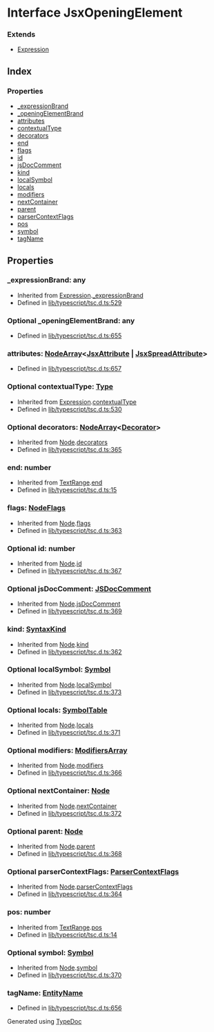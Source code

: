 # Interface JsxOpeningElement


### Extends
* [Expression](ts.expression.md)

## Index

### Properties
* [_expressionBrand](ts.jsxopeningelement.md#_expressionbrand)
* [_openingElementBrand](ts.jsxopeningelement.md#_openingelementbrand)
* [attributes](ts.jsxopeningelement.md#attributes)
* [contextualType](ts.jsxopeningelement.md#contextualtype)
* [decorators](ts.jsxopeningelement.md#decorators)
* [end](ts.jsxopeningelement.md#end)
* [flags](ts.jsxopeningelement.md#flags)
* [id](ts.jsxopeningelement.md#id)
* [jsDocComment](ts.jsxopeningelement.md#jsdoccomment)
* [kind](ts.jsxopeningelement.md#kind)
* [localSymbol](ts.jsxopeningelement.md#localsymbol)
* [locals](ts.jsxopeningelement.md#locals)
* [modifiers](ts.jsxopeningelement.md#modifiers)
* [nextContainer](ts.jsxopeningelement.md#nextcontainer)
* [parent](ts.jsxopeningelement.md#parent)
* [parserContextFlags](ts.jsxopeningelement.md#parsercontextflags)
* [pos](ts.jsxopeningelement.md#pos)
* [symbol](ts.jsxopeningelement.md#symbol)
* [tagName](ts.jsxopeningelement.md#tagname)

## Properties

### _expressionBrand: any

* Inherited from [Expression](ts.expression.md).[_expressionBrand](ts.expression.md#_expressionbrand)
* Defined in [lib/typescript/tsc.d.ts:529](https://github.com/kimamula/typedoc/blob/HEAD/src/lib/typescript/tsc.d.ts#L529)


### Optional _openingElementBrand: any

* Defined in [lib/typescript/tsc.d.ts:655](https://github.com/kimamula/typedoc/blob/HEAD/src/lib/typescript/tsc.d.ts#L655)


### attributes: [NodeArray](ts.nodearray.md)<[JsxAttribute](ts.jsxattribute.md) | [JsxSpreadAttribute](ts.jsxspreadattribute.md)>

* Defined in [lib/typescript/tsc.d.ts:657](https://github.com/kimamula/typedoc/blob/HEAD/src/lib/typescript/tsc.d.ts#L657)


### Optional contextualType: [Type](ts.type.md)

* Inherited from [Expression](ts.expression.md).[contextualType](ts.expression.md#contextualtype)
* Defined in [lib/typescript/tsc.d.ts:530](https://github.com/kimamula/typedoc/blob/HEAD/src/lib/typescript/tsc.d.ts#L530)


### Optional decorators: [NodeArray](ts.nodearray.md)<[Decorator](ts.decorator.md)>

* Inherited from [Node](ts.node.md).[decorators](ts.node.md#decorators)
* Defined in [lib/typescript/tsc.d.ts:365](https://github.com/kimamula/typedoc/blob/HEAD/src/lib/typescript/tsc.d.ts#L365)


### end: number

* Inherited from [TextRange](ts.textrange.md).[end](ts.textrange.md#end)
* Defined in [lib/typescript/tsc.d.ts:15](https://github.com/kimamula/typedoc/blob/HEAD/src/lib/typescript/tsc.d.ts#L15)


### flags: [NodeFlags](../enums/ts.nodeflags.md)

* Inherited from [Node](ts.node.md).[flags](ts.node.md#flags)
* Defined in [lib/typescript/tsc.d.ts:363](https://github.com/kimamula/typedoc/blob/HEAD/src/lib/typescript/tsc.d.ts#L363)


### Optional id: number

* Inherited from [Node](ts.node.md).[id](ts.node.md#id)
* Defined in [lib/typescript/tsc.d.ts:367](https://github.com/kimamula/typedoc/blob/HEAD/src/lib/typescript/tsc.d.ts#L367)


### Optional jsDocComment: [JSDocComment](ts.jsdoccomment.md)

* Inherited from [Node](ts.node.md).[jsDocComment](ts.node.md#jsdoccomment)
* Defined in [lib/typescript/tsc.d.ts:369](https://github.com/kimamula/typedoc/blob/HEAD/src/lib/typescript/tsc.d.ts#L369)


### kind: [SyntaxKind](../enums/ts.syntaxkind.md)

* Inherited from [Node](ts.node.md).[kind](ts.node.md#kind)
* Defined in [lib/typescript/tsc.d.ts:362](https://github.com/kimamula/typedoc/blob/HEAD/src/lib/typescript/tsc.d.ts#L362)


### Optional localSymbol: [Symbol](ts.symbol.md)

* Inherited from [Node](ts.node.md).[localSymbol](ts.node.md#localsymbol)
* Defined in [lib/typescript/tsc.d.ts:373](https://github.com/kimamula/typedoc/blob/HEAD/src/lib/typescript/tsc.d.ts#L373)


### Optional locals: [SymbolTable](ts.symboltable.md)

* Inherited from [Node](ts.node.md).[locals](ts.node.md#locals)
* Defined in [lib/typescript/tsc.d.ts:371](https://github.com/kimamula/typedoc/blob/HEAD/src/lib/typescript/tsc.d.ts#L371)


### Optional modifiers: [ModifiersArray](ts.modifiersarray.md)

* Inherited from [Node](ts.node.md).[modifiers](ts.node.md#modifiers)
* Defined in [lib/typescript/tsc.d.ts:366](https://github.com/kimamula/typedoc/blob/HEAD/src/lib/typescript/tsc.d.ts#L366)


### Optional nextContainer: [Node](ts.node.md)

* Inherited from [Node](ts.node.md).[nextContainer](ts.node.md#nextcontainer)
* Defined in [lib/typescript/tsc.d.ts:372](https://github.com/kimamula/typedoc/blob/HEAD/src/lib/typescript/tsc.d.ts#L372)


### Optional parent: [Node](ts.node.md)

* Inherited from [Node](ts.node.md).[parent](ts.node.md#parent)
* Defined in [lib/typescript/tsc.d.ts:368](https://github.com/kimamula/typedoc/blob/HEAD/src/lib/typescript/tsc.d.ts#L368)


### Optional parserContextFlags: [ParserContextFlags](../enums/ts.parsercontextflags.md)

* Inherited from [Node](ts.node.md).[parserContextFlags](ts.node.md#parsercontextflags)
* Defined in [lib/typescript/tsc.d.ts:364](https://github.com/kimamula/typedoc/blob/HEAD/src/lib/typescript/tsc.d.ts#L364)


### pos: number

* Inherited from [TextRange](ts.textrange.md).[pos](ts.textrange.md#pos)
* Defined in [lib/typescript/tsc.d.ts:14](https://github.com/kimamula/typedoc/blob/HEAD/src/lib/typescript/tsc.d.ts#L14)


### Optional symbol: [Symbol](ts.symbol.md)

* Inherited from [Node](ts.node.md).[symbol](ts.node.md#symbol)
* Defined in [lib/typescript/tsc.d.ts:370](https://github.com/kimamula/typedoc/blob/HEAD/src/lib/typescript/tsc.d.ts#L370)


### tagName: [EntityName](../modules/ts.md#entityname)

* Defined in [lib/typescript/tsc.d.ts:656](https://github.com/kimamula/typedoc/blob/HEAD/src/lib/typescript/tsc.d.ts#L656)



Generated using [TypeDoc](http://typedoc.io)
